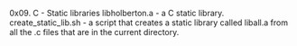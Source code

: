 0x09. C - Static libraries
libholberton.a - a C static library.
create_static_lib.sh - a script that creates a static library called liball.a from all the .c files that are in the current directory.
